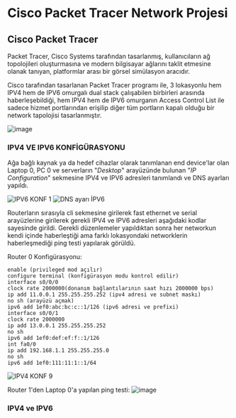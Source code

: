 # Cisco Packet Tracer Network Projesi

## Cisco Packet Tracer

Packet Tracer, Cisco Systems tarafından tasarlanmış, kullanıcıların ağ topolojileri oluşturmasına ve modern bilgisayar ağlarını taklit etmesine olanak tanıyan, platformlar arası bir görsel simülasyon aracıdır.

Cisco tarafından tasarlanan Packet Tracer programı ile, 3 lokasyonlu hem IPV4 hem de IPV6 omurgalı dual stack çalışabilen birbirleri arasında haberleşebildiği, hem IPV4 hem de IPV6 omurganın Access Control List ile sadece hizmet portlarından erişilip diğer tüm portların kapalı olduğu bir network tapolojisi tasarlanmıştır.

![image](https://user-images.githubusercontent.com/115885531/201934233-4bd0177a-fdab-46fb-b9ea-7230c11ca057.png)

### IPV4 VE IPV6 KONFİGÜRASYONU
Ağa bağlı kaynak ya da hedef cihazlar olarak tanımlanan end device'lar olan Laptop 0, PC 0 ve serverların "*Desktop*" arayüzünde bulunan "*IP Configuration*" sekmesine IPV4 ve IPV6 adresleri tanımlandı ve DNS ayarları yapıldı.


![IPV6 KONF 1](https://user-images.githubusercontent.com/115885531/201941025-bbf0ad6b-d0ed-4341-b495-81a066092a28.png)
![DNS ayarı İPV6 ](https://user-images.githubusercontent.com/115885531/201941167-f014daf0-cffd-4941-a798-e16999b9d376.png)

Routerların sırasıyla cli sekmesine girilerek fast ethernet ve serial arayüzlerine girilerek gerekli IPV4 ve IPV6 adresleri aşağıdaki kodlar sayesinde girildi. Gerekli düzenlemeler yapıldıktan sonra her networkun kendi içinde haberleştiği ama farklı lokasyondaki networklerin haberleşmediği ping testi yapılarak görüldü.

Router 0 Konfigürasyonu:
```
enable (privileged mod açılır)
configure terminal (konfigürasyon modu kontrol edilir)
interface s0/0/0
clock rate 2000000(donanım bağlantılarının saat hızı 2000000 bps)
ip add 11.0.0.1 255.255.255.252 (ipv4 adresi ve subnet maskı)
no sh (arayüzü açmak)
ipv6 add 1ef0:abc:bc:c::1/126 (ipv6 adresi ve prefixi)
interface s0/0/1
clock rate 2000000
ip add 13.0.0.1 255.255.255.252
no sh 
ipv6 add 1ef0:def:ef:f::1/126
int fa0/0
ip add 192.168.1.1 255.255.255.0
no sh
ipv6 add 1ef0:111:11:1::1/64
```

![IPV4 KONF 9](https://user-images.githubusercontent.com/115885531/201946447-fdcfdf59-ce59-44ec-aaa0-d407d58bd3ea.png)

Router 1'den Laptop 0'a yapılan ping testi:
![image](https://user-images.githubusercontent.com/115885531/201949158-576ce64c-9a70-46e5-91b2-67febd648d47.png)


### IPV4 ve IPV6 
